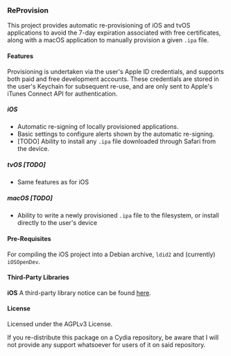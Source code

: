 ### ReProvision

This project provides automatic re-provisioning of iOS and tvOS applications to avoid the 7-day expiration associated with free certificates, along with a macOS application to manually provision a given `.ipa` file.

#### Features

Provisioning is undertaken via the user's Apple ID credentials, and supports both paid and free development accounts. These credentials are stored in the user's Keychain for subsequent re-use, and are only sent to Apple's iTunes Connect API for authentication.

##### iOS

- Automatic re-signing of locally provisioned applications.
- Basic settings to configure alerts shown by the automatic re-signing.
- [TODO] Ability to install any `.ipa` file downloaded through Safari from the device.

##### tvOS [TODO]

- Same features as for iOS

##### macOS [TODO]

- Ability to write a newly provisioned `.ipa` file to the filesystem, or install directly to the user's device

#### Pre-Requisites

For compiling the iOS project into a Debian archive, `ldid2` and (currently) `iOSOpenDev`.

#### Third-Party Libraries

**iOS**
A third-party library notice can be found [here](https://raw.githubusercontent.com/Matchstic/ReProvision/master/iOS/HTML/openSourceLicenses.html).

#### License

Licensed under the AGPLv3 License.

If you re-distribute this package on a Cydia repository, be aware that I will not provide any support whatsoever for users of it on said repository.
